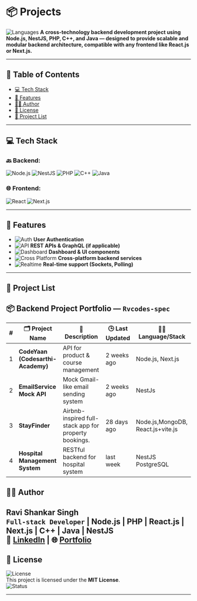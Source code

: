 # 📦 Projects
![Languages](https://img.shields.io/badge/code-MultiLanguage-blue)
**A cross-technology backend development project using Node.js, NestJS, PHP, C++, and Java — designed to provide scalable and modular backend architecture, compatible with any frontend like React.js or Next.js.**

---

## 📑 Table of Contents

- [💻 Tech Stack](#-tech-stack)
- [📝 Features](#-features)
- [👨‍💻 Author](#-author)
- [📜 License](#-license)
- [🧠 Project List](#-project-list)

---

## 💻 Tech Stack

### 🔙 Backend:
![Node.js](https://img.shields.io/badge/Backend-Node.js-brightgreen)
![NestJS](https://img.shields.io/badge/Backend-NestJS-red)
![PHP](https://img.shields.io/badge/Backend-PHP-blue)
![C++](https://img.shields.io/badge/Backend-C++-orange)
![Java](https://img.shields.io/badge/Backend-Java-lightgrey)

### 🌐 Frontend:
![React](https://img.shields.io/badge/Frontend-React-blue)
![Next.js](https://img.shields.io/badge/Frontend-Next.js-black)

---

## 📝 Features

- ![Auth](https://img.shields.io/badge/Auth-Enabled-brightgreen) **User Authentication**
- ![API](https://img.shields.io/badge/API-REST%20%26%20GraphQL-khaki) **REST APIs & GraphQL (if applicable)**
- ![Dashboard](https://img.shields.io/badge/UI-Dashboard%20Components-blueviolet) **Dashboard & UI components**
- ![Cross Platform](https://img.shields.io/badge/Backend-CrossPlatform-informational) **Cross-platform backend services**
- ![Realtime](https://img.shields.io/badge/Realtime-Sockets%20%26%20Polling-critical) **Real-time support (Sockets, Polling)**

---


##  🧠 Project List

## 📦 Backend Project Portfolio — `Rvcodes-spec`

|  # | 🗂 Project Name                | 🔧 Description                            | 🕒 Last Updated | 🧑‍💻 Language/Stack        |
| -: | ------------------------------ | ----------------------------------------- | --------------- | ------------------------- |
|  1 | **CodeYaan (Codesarthi-Academy)**         | API for product & course management       | 2 weeks ago     | Node.js, Next.js|
|  2 | **EmailService Mock API**      | Mock Gmail-like email sending system      | 2 weeks ago     | NestJs |
|  3 | **StayFinder**                 | Airbnb-inspired full-stack app for property bookings.    | 28 days ago     | Node.js,MongoDB, React.js+vite.js  |
|  4 | **Hospital Management System** | RESTful backend for hospital system       | last week       | NestJS PostgreSQL |




## 👨‍💻 Author

**Ravi Shankar Singh**  
`Full-stack Developer` | Node.js | PHP | React.js | Next.js | C++ | Java | NestJS  
🔗 [LinkedIn](www.linkedin.com/in/ravishankarsinghsde) | 🌐 [Portfolio](https://your-portfolio-link.com)
---

## 📜 License

![License](https://img.shields.io/badge/License-MIT-yellow)  
This project is licensed under the **MIT License**.  
![Status](https://img.shields.io/badge/Maintained-Yes-success)

---
